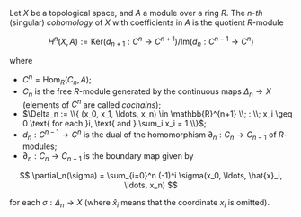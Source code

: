 Let $X$ be a topological space, and $A$ a module over a ring $R$. The $n$-*th* (singular) *cohomology* of $X$ with coefficients in $A$ is the quotient $R$-module

$$
H^n(X, A) := \mathrm{Ker}(d_{n+1}: C^{n} \to C^{n+1}) / \mathrm{Im}(d_{n}: C^{n-1} \to C^{n})
$$

where 

- $C^n = \mathrm{Hom}_R(C_n, A)$;
- $C_n$ is the free $R$-module generated by the continuous maps $\Delta_n \to X$ (elements of $C^n$ are called *cochains*);
- $\Delta_n := \\{ (x_0, x_1, \ldots, x_n) \in \mathbb{R}^{n+1} \\; : \\; x_i \geq 0 \text{ for each }i, \text{ and } \sum_i x_i = 1 \\}$;
- $d_n : C^{n-1} \to C^n$ is the dual of the homomorphism $\partial_n: C_n \to C_{n-1}$ of $R$-modules;
- $\partial_n: C_n \to C_{n-1}$ is the boundary map given by

$$
\partial_n(\sigma) = \sum_{i=0}^n (-1)^i \sigma(x_0, \ldots, \hat{x}_i, \ldots, x_n)
$$

for each $\sigma: \Delta_n \to X$ (where $\hat{x}_i$ means that the coordinate $x_i$ is omitted).
